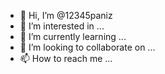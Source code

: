 - 👋 Hi, I’m @12345paniz
- 👀 I’m interested in ...
- 🌱 I’m currently learning ...
- 💞️ I’m looking to collaborate on ...
- 📫 How to reach me ...

<!---
12345paniz/12345paniz is a ✨ special ✨ repository because its `README.md` (this file) appears on your GitHub profile.
You can click the Preview link to take a look at your changes.
--->
